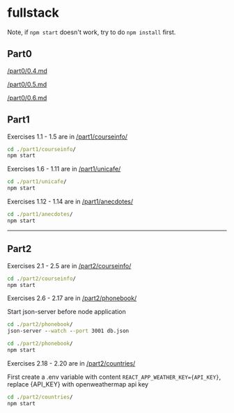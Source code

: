 # fullstack

Note, if ```npm start``` doesn't work, try to do ```npm install``` first.

## Part0


[/part0/0.4.md](./part0/0.4.md)

[/part0/0.5.md](./part0/0.5.md)

[/part0/0.6.md](./part0/0.6.md)


## Part1

Exercises 1.1 - 1.5 are in [/part1/courseinfo/](./part1/courseinfo/)

```bat
cd ./part1/courseinfo/
npm start
```

Exercises 1.6 - 1.11 are in [/part1/unicafe/](./part1/unicafe/)
```bat
cd ./part1/unicafe/
npm start
```

Exercises 1.12 - 1.14 are in [/part1/anecdotes/](./part1/anecdotes/)
```bat
cd ./part1/anecdotes/
npm start
```

----

## Part2


Exercises 2.1 - 2.5 are in [/part2/courseinfo/](./part2/courseinfo/)
```bat
cd ./part2/courseinfo/
npm start
```


Exercises 2.6 - 2.17 are in [/part2/phonebook/](./part2/phonebook/)

Start json-server before node application

```bat
cd ./part2/phonebook/
json-server --watch --port 3001 db.json

cd ./part2/phonebook/
npm start
```

Exercises 2.18 - 2.20 are in [/part2/countries/](./part2/countries/)

First create a .env variable with content ```REACT_APP_WEATHER_KEY={API_KEY}```, replace {API_KEY} with openweathermap api key
```bat
cd ./part2/countries/
npm start
```